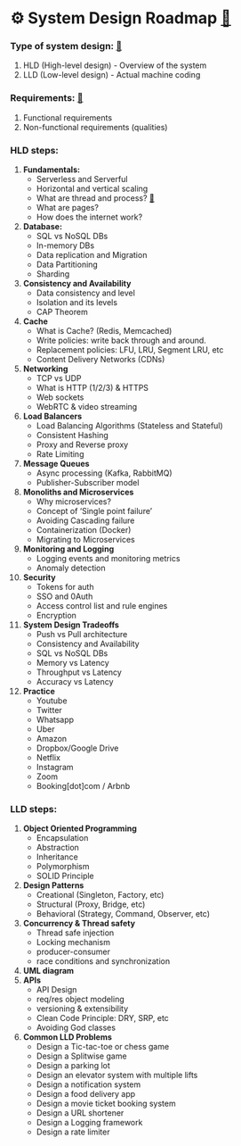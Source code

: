 # ⚙️ System Design Roadmap [🔗](https://www.youtube.com/watch?v=CuQmQpvw04I&t=1s)

### Type of system design: [🔗](https://dev.to/sajidurshajib/understanding-hld-and-lld-in-system-design-a-developers-guide-22j6)

1. HLD (High-level design) - Overview of the system
2. LLD (Low-level design) - Actual machine coding 

### Requirements:  [🔗](https://dev.to/sajidurshajib/functional-and-non-functional-requirements-explained-5gf9)

1. Functional requirements
2. Non-functional requirements (qualities)


### HLD steps:

1. **Fundamentals:**
   - Serverless and Serverful
   - Horizontal and vertical scaling 
   - What are thread and process? [🔗](https://dev.to/sajidurshajib/thread-vs-process-in-a-nutshell-5bjp)
   - What are pages?
   - How does the internet work? 
2. **Database:** 
   - SQL vs NoSQL DBs 
   - In-memory DBs
   - Data replication and Migration 
   - Data Partitioning 
   - Sharding 
3. **Consistency and Availability** 
   - Data consistency and level 
   - Isolation and its levels
   - CAP Theorem 
4. **Cache**
   - What is Cache? (Redis, Memcached)
   -  Write policies: write back through and around. 
   -  Replacement policies: LFU, LRU, Segment LRU, etc
   -  Content Delivery Networks (CDNs)
5. **Networking** 
   - TCP vs UDP 
   - What is HTTP (1/2/3) & HTTPS 
   - Web sockets
   - WebRTC & video streaming 
6. **Load Balancers**
   - Load Balancing Algorithms (Stateless and Stateful)
   - Consistent Hashing
   - Proxy and Reverse proxy
   - Rate Limiting 
7. **Message Queues** 
   - Async processing (Kafka, RabbitMQ)
   - Publisher-Subscriber model
8. **Monoliths and Microservices** 
   - Why microservices?
   - Concept of ‘Single point failure’ 
   - Avoiding Cascading failure
   - Containerization (Docker)
   - Migrating to Microservices 
9. **Monitoring and Logging** 
   - Logging events and monitoring metrics 
   - Anomaly detection
10. **Security**
    - Tokens for auth 
    - SSO and 0Auth 
    - Access control list and rule engines
    - Encryption 
11. **System Design Tradeoffs** 
    - Push vs Pull architecture 
    - Consistency and Availability 
    - SQL vs NoSQL DBs 
    - Memory vs Latency 
    - Throughput vs Latency 
    - Accuracy vs Latency 
12. **Practice**
    - Youtube 
    - Twitter
    - Whatsapp 
    - Uber
    - Amazon 
    - Dropbox/Google Drive
    - Netflix 
    - Instagram 
    - Zoom 
    - Booking[dot]com / Arbnb
    
### LLD steps:

1. **Object Oriented Programming**
   - Encapsulation
   - Abstraction 
   - Inheritance 
   - Polymorphism 
   - SOLID Principle 
2. **Design Patterns** 
   - Creational (Singleton, Factory, etc)
   - Structural (Proxy, Bridge, etc)
   - Behavioral (Strategy, Command, Observer, etc)
3. **Concurrency & Thread safety** 
   - Thread safe injection 
   - Locking mechanism 
   - producer-consumer 
   - race conditions and synchronization 
4. **UML diagram** 
5. **APIs**
   - API Design 
   - req/res object modeling 
   - versioning & extensibility 
   - Clean Code Principle: DRY, SRP, etc
   - Avoiding God classes
6. **Common LLD Problems** 
   - Design a Tic-tac-toe or chess game
   - Design a Splitwise game
   - Design a parking lot
   - Design an elevator system with multiple lifts 
   - Design a notification system 
   - Design a food delivery app 
   - Design a movie ticket booking system 
   - Design a URL shortener 
   - Design a Logging framework 
   - Design a rate limiter
